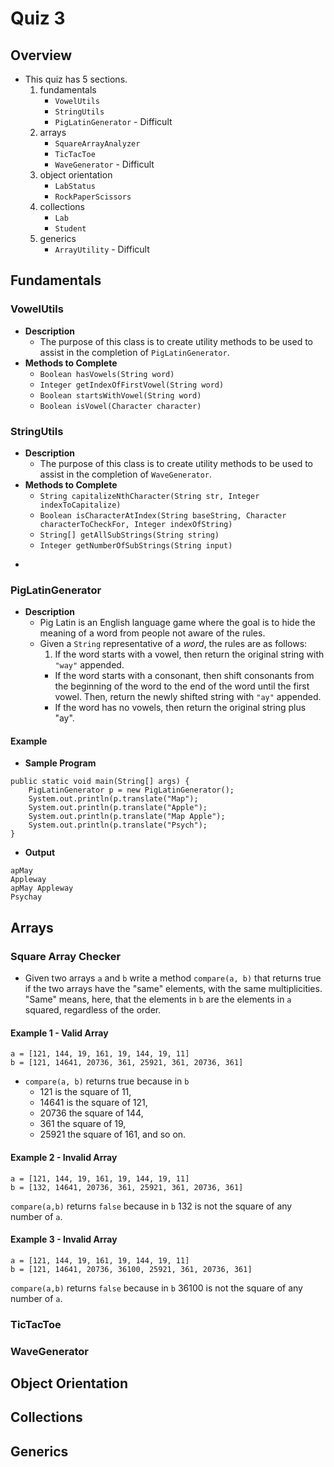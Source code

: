 # Quiz 3

## Overview
* This quiz has 5 sections.
	1. fundamentals
		* `VowelUtils`
		* `StringUtils`
		* `PigLatinGenerator` - Difficult
	2. arrays
		* `SquareArrayAnalyzer`
		* `TicTacToe`
		* `WaveGenerator` - Difficult
	3. object orientation
		* `LabStatus`
		* `RockPaperScissors`
	4. collections
		* `Lab`
		* `Student`
	5. generics
		* `ArrayUtility` - Difficult

















## Fundamentals

### VowelUtils
* **Description**
	* The purpose of this class is to create utility methods to be used to assist in the completion of `PigLatinGenerator`.
* **Methods to Complete**
	* `Boolean hasVowels(String word)`
	* `Integer getIndexOfFirstVowel(String word)`
	* `Boolean startsWithVowel(String word)`
	* `Boolean isVowel(Character character)`


### StringUtils
* **Description**
	* The purpose of this class is to create utility methods to be used to assist in the completion of `WaveGenerator`.
* **Methods to Complete**
	* `String capitalizeNthCharacter(String str, Integer indexToCapitalize)`
	* `Boolean isCharacterAtIndex(String baseString, Character characterToCheckFor, Integer indexOfString)`
	* `String[] getAllSubStrings(String string)`
	* `Integer getNumberOfSubStrings(String input)`

-
### PigLatinGenerator
* **Description**
	* Pig Latin is an English language game where the goal is to hide the meaning of a word from people not aware of the rules. 
	* Given a `String` representative of a _word_, the rules are as follows:
		1. If the word starts with a vowel, then return the original string with `"way"` appended.
		* If the word starts with a consonant, then shift consonants from the beginning of the word to the end of the word until the first vowel. Then, return the newly shifted string with `"ay"` appended.
		* If the word has no vowels, then return the original string plus "ay".


#### Example
* **Sample Program**

```
public static void main(String[] args) {
	PigLatinGenerator p = new PigLatinGenerator();
	System.out.println(p.translate("Map");
	System.out.println(p.translate("Apple");
	System.out.println(p.translate("Map Apple");
	System.out.println(p.translate("Psych");
}
```

* **Output**

```
apMay
Appleway
apMay Appleway
Psychay
```


















## Arrays


### Square Array Checker
* Given two arrays `a` and `b` write a method `compare(a, b)` that returns true if the two arrays have the "same" elements, with the same multiplicities. "Same" means, here, that the elements in `b` are the elements in `a` squared, regardless of the order.


#### Example 1 - Valid Array 
```
a = [121, 144, 19, 161, 19, 144, 19, 11]  
b = [121, 14641, 20736, 361, 25921, 361, 20736, 361]
```
* `compare(a, b)` returns true because in `b`
	* 121 is the square of 11,
	* 14641 is the square of 121,
	* 20736 the square of 144,
	* 361 the square of 19,
	* 25921 the square of 161,
and so on.



#### Example 2 - Invalid Array 
```
a = [121, 144, 19, 161, 19, 144, 19, 11]  
b = [132, 14641, 20736, 361, 25921, 361, 20736, 361]
```
`compare(a,b)` returns `false` because in `b` 132 is not the square of any number of `a`.


#### Example 3 - Invalid Array 
```
a = [121, 144, 19, 161, 19, 144, 19, 11]  
b = [121, 14641, 20736, 36100, 25921, 361, 20736, 361]
```

`compare(a,b)` returns `false` because in `b` 36100 is not the square of any number of `a`.


### TicTacToe

### WaveGenerator























## Object Orientation


























## Collections























## Generics